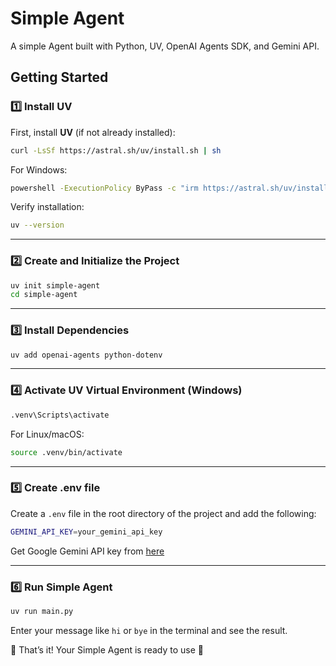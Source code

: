# Simple Agent

A simple Agent built with Python, UV, OpenAI Agents SDK, and Gemini API.

## Getting Started

### 1️⃣ Install UV

First, install **UV** (if not already installed):

```sh
curl -LsSf https://astral.sh/uv/install.sh | sh
```

For Windows:

```sh
powershell -ExecutionPolicy ByPass -c "irm https://astral.sh/uv/install.ps1 | iex"
```

Verify installation:

```sh
uv --version
```

---

### 2️⃣ Create and Initialize the Project

```sh
uv init simple-agent
cd simple-agent
```

---

### 3️⃣ Install Dependencies

```sh
uv add openai-agents python-dotenv
```

---

### 4️⃣ Activate UV Virtual Environment (Windows)

```sh
.venv\Scripts\activate
```

For Linux/macOS:

```sh
source .venv/bin/activate
```
---

### 5️⃣ Create .env file

Create a `.env` file in the root directory of the project and add the following:

```sh
GEMINI_API_KEY=your_gemini_api_key
```

Get Google Gemini API key from [here](https://aistudio.google.com/app/apikey)

---

### 6️⃣ Run Simple Agent

```sh
uv run main.py
```

Enter your message like `hi` or `bye` in the terminal and see the result.

🎉 That’s it! Your Simple Agent is ready to use 🚀
